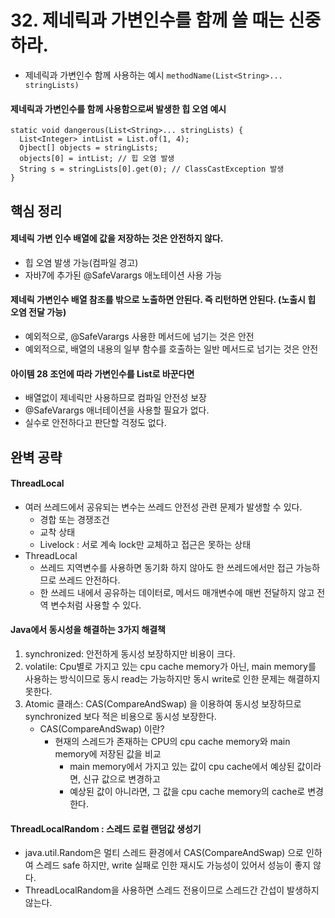 # 32. 제네릭과 가변인수를 함께 쓸 때는 신중하라.
 * 제네릭과 가변인수 함께 사용하는 예시 `methodName(List<String>... stringLists)`
#### 제네릭과 가변인수를 함께 사용함으로써 발생한 힙 오염 예시
```
static void dangerous(List<String>... stringLists) {
  List<Integer> intList = List.of(1, 4);
  Ojbect[] objects = stringLists;
  objects[0] = intList; // 힙 오염 발생
  String s = stringLists[0].get(0); // ClassCastException 발생 
}
```

## 핵심 정리
#### 제네릭 가변 인수 배열에 값을 저장하는 것은 안전하지 않다.
 * 힙 오염 발생 가능(컴파일 경고)
 * 자바7에 추가된 @SafeVarargs 애노테이션 사용 가능 

#### 제네릭 가변인수 배열 참조를 밖으로 노출하면 안된다. 즉 리턴하면 안된다. (노출시 힙 오염 전달 가능)
 * 예외적으로, @SafeVarargs 사용한 메서드에 넘기는 것은 안전
 * 예외적으로, 배열의 내용의 일부 함수를 호출하는 일반 메서드로 넘기는 것은 안전

#### 아이템 28 조언에 따라 가변인수를 List로 바꾼다면
 * 배열없이 제네릭만 사용하므로 컴파일 안전성 보장
 * @SafeVarargs 애너테이션을 사용할 필요가 없다.
 * 실수로 안전하다고 판단할 걱정도 없다. 



## 완벽 공략
#### ThreadLocal
 * 여러 쓰레드에서 공유되는 변수는 쓰레드 안전성 관련 문제가 발생할 수 있다.
   * 경합 또는 경쟁조건
   * 교착 상태
   * Livelock : 서로 계속 lock만 교체하고 접근은 못하는 상태
 * ThreadLocal
   * 쓰레드 지역변수를 사용하면 동기화 하지 않아도 한 쓰레드에서만 접근 가능하므로 쓰레드 안전하다.
   * 한 쓰레드 내에서 공유하는 데이터로, 메서드 매개변수에 매번 전달하지 않고 전역 변수처럼 사용할 수 있다.

#### Java에서 동시성을 해결하는 3가지 해결책
1. synchronized: 안전하게 동시성 보장하지만 비용이 크다.
2. volatile: Cpu별로 가지고 있는 cpu cache memory가 아닌, main memory를 사용하는 방식이므로 동시 read는 가능하지만 동시 write로 인한 문제는 해결하지 못한다.
3. Atomic 클래스: CAS(CompareAndSwap) 을 이용하여 동시성 보장하므로 synchronized 보다 적은 비용으로 동시성 보장한다.
   * CAS(CompareAndSwap) 이란?
     * 현재의 스레드가 존재하는 CPU의 cpu cache memory와 main memory에 저장된 값을 비교
       * main memory에서 가지고 있는 값이 cpu cache에서 예상된 값이라면, 신규 값으로 변경하고
       * 예상된 값이 아니라면, 그 값을 cpu cache memory의 cache로 변경한다.

#### ThreadLocalRandom : 스레드 로컬 랜덤값 생성기
 * java.util.Random은 멀티 스레드 환경에서 CAS(CompareAndSwap) 으로 인하여 스레드 safe 하지만, write 실패로 인한 재시도 가능성이 있어서 성능이 좋지 않다.
 * ThreadLocalRandom을 사용하면 스레드 전용이므로 스레드간 간섭이 발생하지 않는다. 



